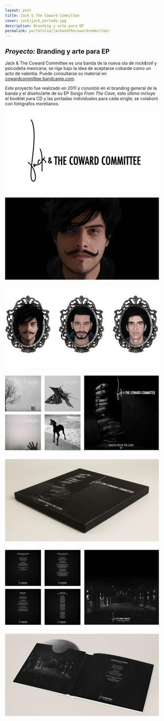 ```yaml
---
layout: post
title: Jack & The Coward Committee
cover: jack/jack_portada.jpg
description: Branding y arte para EP
permalink: portafolio/jackandthecowardcommittee/
---
```


## _Proyecto:_ Branding y arte para EP

Jack & The Coward Committee es una banda de la nueva ola de *rock&roll* y psicodelia mexicana; se rige bajo la idea de aceptarse cobarde como un acto de valentía. Puede consultarse su material en [cowardcommittee.bandcamp.com][cowardbandcamp].

Este proyecto fue realizado en 2011 y consistió en el branding general de la banda y el diseño/arte de su EP *Songs From The Cave*, esto último incluye el booklet para CD y las portadas individuales para cada single; se colaboró con fotógrafos morelianos. 

![proyecto-01][proyecto-01]

![proyecto-02][proyecto-02]

![proyecto-03][proyecto-03]

![proyecto-04][proyecto-04]

![proyecto-05][proyecto-05]

![proyecto-06][proyecto-06]

![proyecto-07][proyecto-07]



[cowardbandcamp]: https://cowardcommittee.bandcamp.com/

[proyecto-01]: /images/jack/jack_01final.svg
[proyecto-02]: /images/jack/jack_02.jpg
[proyecto-03]: /images/jack/jack_03.jpg
[proyecto-04]: /images/jack/jack_04.jpg
[proyecto-05]: /images/jack/jack_05.jpg
[proyecto-06]: /images/jack/jack_06.jpg
[proyecto-07]: /images/jack/jack_07.jpg


